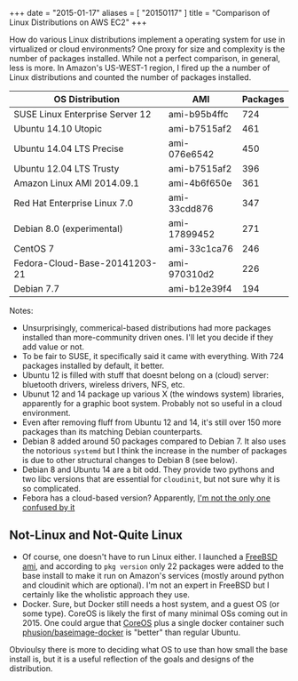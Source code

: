 +++
date = "2015-01-17"
aliases = [ "20150117" ]
title = "Comparison of Linux Distributions on AWS EC2"
+++

How do various Linux distributions implement a operating system for
use in virtualized or cloud environments?  One proxy for
size and complexity is the number of packages installed.  While not a perfect
comparison, in general, less is more.  In Amazon's US-WEST-1 region, I fired up
the a number of Linux distributions and counted the number of packages
installed. <!--more-->


OS Distribution                 | AMI          | Packages
--------------------------------|--------------|----
SUSE Linux Enterprise Server 12 | ami-b95b4ffc | 724
Ubuntu 14.10 Utopic             | ami-b7515af2 | 461
Ubuntu 14.04 LTS Precise        | ami-076e6542 | 450
Ubuntu 12.04 LTS Trusty         | ami-b7515af2 | 396
Amazon Linux AMI 2014.09.1      | ami-4b6f650e | 361
Red Hat Enterprise Linux 7.0    | ami-33cdd876 | 347
Debian 8.0 (experimental)       | ami-17899452 | 271
CentOS 7                        | ami-33c1ca76 | 246
Fedora-Cloud-Base-20141203-21   | ami-970310d2 | 226
Debian 7.7                      | ami-b12e39f4 | 194

Notes:

* Unsurprisingly, commerical-based distributions had more packages
  installed than more-community driven ones.  I'll let you decide if
  they add value or not.
* To be fair to SUSE, it specifically said it came with everything.
  With 724 packages installed by default, it better.
* Ubuntu 12 is filled with stuff that doesnt belong on a (cloud)
  server: bluetooth drivers, wireless drivers, NFS, etc.
* Ubunut 12 and 14 package up various X (the windows system) libraries, apparently for a
  graphic boot system.  Probably not so useful in a cloud environment.
* Even after removing fluff from Ubuntu 12 and 14, it's still over 150 more
  packages than its matching Debian counterparts.
* Debian 8 added around 50 packages compared to Debian 7.  It also uses
  the notorious `systemd` but I think the increase in the number of
  packages is due to other structural changes to Debian 8 (see below).
* Debian 8 and Ubuntu 14 are a bit odd.  They provide two pythons and
  two libc versions that are essential for `cloudinit`, but not sure
  why it is so complicated.
* Febora has a cloud-based version?  Apparently, [I'm not the only one confused by it](http://www.infoworld.com/article/2843687/Linux/red-hat-fedora-confuses-Linux-users.html)

## Not-Linux and Not-Quite Linux

* Of course, one doesn't have to run Linux either.  I launched a
  [FreeBSD ami](http://www.daemonology.net/freebsd-on-ec2/), and
  according to `pkg version` only 22 packages were added to the base
  install to make it run on Amazon's services (mostly around python
  and cloudinit which are optional).  I'm not an expert in FreeBSD but
  I certainly like the wholistic approach they use.
* Docker. Sure, but Docker still needs a host system, and a guest OS
  (or some type).  CoreOS is likely the first of many minimal OSs
  coming out in 2015.  One could argue that
  [CoreOS](https://coreos.com/) plus a single docker container such
  [phusion/baseimage-docker](https://github.com/phusion/baseimage-docker)
  is "better" than regular Ubuntu.

Obvioulsy there is more to deciding what OS to use than how small the
base install is, but it is a useful reflection of the goals and
designs of the distribution.
